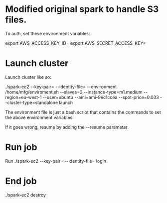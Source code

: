 # Modified original spark to handle S3 files.

To auth, set these environment variables:

export AWS_ACCESS_KEY_ID=<id> 
export AWS_SECRET_ACCESS_KEY=<key> 

# Launch cluster

Launch cluster like so:


./spark-ec2 --key-pair=<keypair> --identity-file=<key-file> --environment /home/mfg/enviroment.sh --slaves=2 --instance-type=m1.medium --region=eu-west-1 --user=ubuntu --ami=ami-9ec1ccea --spot-price=0.033 --cluster-type=standalone launch <cluster-name> 

The environment file is just a bash script that contains the commands to set the above environment variables:

If it goes wrong, resume by adding the --resume parameter.

# Run job

Run ./spark-ec2 --key-pair=<keypair> --identity-file=<key-file> login <cluster-name> 

# End job

./spark-ec2 destroy <cluster-name>
